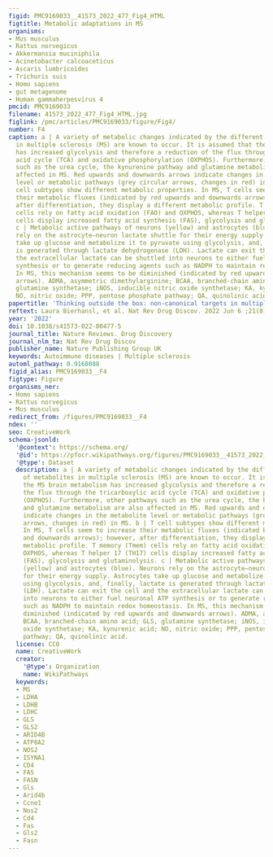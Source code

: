 ```yaml
---
figid: PMC9169033__41573_2022_477_Fig4_HTML
figtitle: Metabolic adaptations in MS
organisms:
- Mus musculus
- Rattus norvegicus
- Akkermansia muciniphila
- Acinetobacter calcoaceticus
- Ascaris lumbricoides
- Trichuris suis
- Homo sapiens
- gut metagenome
- Human gammaherpesvirus 4
pmcid: PMC9169033
filename: 41573_2022_477_Fig4_HTML.jpg
figlink: /pmc/articles/PMC9169033/figure/Fig4/
number: F4
caption: a | A variety of metabolic changes indicated by the different levels of metabolites
  in multiple sclerosis (MS) are known to occur. It is assumed that the MS brain metabolism
  has increased glycolysis and therefore a reduction of the flux through the tricarboxylic
  acid cycle (TCA) and oxidative phosphorylation (OXPHOS). Furthermore, other pathways
  such as the urea cycle, the kynurenine pathway and glutamine metabolism are also
  affected in MS. Red upwards and downwards arrows indicate changes in the metabolite
  level or metabolic pathways (grey circular arrows, changes in red) in MS. b | T
  cell subtypes show different metabolic properties. In MS, T cells seem to increase
  their metabolic fluxes (indicated by red upwards and downwards arrows); however,
  after differentiation, they display a different metabolic profile. T memory (Tmem)
  cells rely on fatty acid oxidation (FAO) and OXPHOS, whereas T helper 17 (TH17)
  cells display increased fatty acid synthesis (FAS), glycolysis and glutaminolysis.
  c | Metabolic active pathways of neurons (yellow) and astrocytes (blue). Neurons
  rely on the astrocyte–neuron lactate shuttle for their energy supply. Astrocytes
  take up glucose and metabolize it to pyruvate using glycolysis, and, finally, lactate
  is generated through lactate dehydrogenase (LDH). Lactate can exit the cell and
  the extracellular lactate can be shuttled into neurons to either fuel neuronal ATP
  synthesis or to generate reducing agents such as NADPH to maintain redox homeostasis.
  In MS, this mechanism seems to be diminished (indicated by red upwards and downwards
  arrows). ADMA, asymmetric dimethylarginine; BCAA, branched-chain amino acid; GLS,
  glutamine synthetase; iNOS, inducible nitric oxide synthetase; KA, kynurenic acid;
  NO, nitric oxide; PPP, pentose phosphate pathway; QA, quinolinic acid.
papertitle: 'Thinking outside the box: non-canonical targets in multiple sclerosis.'
reftext: Laura Bierhansl, et al. Nat Rev Drug Discov. 2022 Jun 6 ;21(8):578-600.
year: '2022'
doi: 10.1038/s41573-022-00477-5
journal_title: Nature Reviews. Drug Discovery
journal_nlm_ta: Nat Rev Drug Discov
publisher_name: Nature Publishing Group UK
keywords: Autoimmune diseases | Multiple sclerosis
automl_pathway: 0.9168088
figid_alias: PMC9169033__F4
figtype: Figure
organisms_ner:
- Homo sapiens
- Rattus norvegicus
- Mus musculus
redirect_from: /figures/PMC9169033__F4
ndex: ''
seo: CreativeWork
schema-jsonld:
  '@context': https://schema.org/
  '@id': https://pfocr.wikipathways.org/figures/PMC9169033__41573_2022_477_Fig4_HTML.html
  '@type': Dataset
  description: a | A variety of metabolic changes indicated by the different levels
    of metabolites in multiple sclerosis (MS) are known to occur. It is assumed that
    the MS brain metabolism has increased glycolysis and therefore a reduction of
    the flux through the tricarboxylic acid cycle (TCA) and oxidative phosphorylation
    (OXPHOS). Furthermore, other pathways such as the urea cycle, the kynurenine pathway
    and glutamine metabolism are also affected in MS. Red upwards and downwards arrows
    indicate changes in the metabolite level or metabolic pathways (grey circular
    arrows, changes in red) in MS. b | T cell subtypes show different metabolic properties.
    In MS, T cells seem to increase their metabolic fluxes (indicated by red upwards
    and downwards arrows); however, after differentiation, they display a different
    metabolic profile. T memory (Tmem) cells rely on fatty acid oxidation (FAO) and
    OXPHOS, whereas T helper 17 (TH17) cells display increased fatty acid synthesis
    (FAS), glycolysis and glutaminolysis. c | Metabolic active pathways of neurons
    (yellow) and astrocytes (blue). Neurons rely on the astrocyte–neuron lactate shuttle
    for their energy supply. Astrocytes take up glucose and metabolize it to pyruvate
    using glycolysis, and, finally, lactate is generated through lactate dehydrogenase
    (LDH). Lactate can exit the cell and the extracellular lactate can be shuttled
    into neurons to either fuel neuronal ATP synthesis or to generate reducing agents
    such as NADPH to maintain redox homeostasis. In MS, this mechanism seems to be
    diminished (indicated by red upwards and downwards arrows). ADMA, asymmetric dimethylarginine;
    BCAA, branched-chain amino acid; GLS, glutamine synthetase; iNOS, inducible nitric
    oxide synthetase; KA, kynurenic acid; NO, nitric oxide; PPP, pentose phosphate
    pathway; QA, quinolinic acid.
  license: CC0
  name: CreativeWork
  creator:
    '@type': Organization
    name: WikiPathways
  keywords:
  - MS
  - LDHA
  - LDHB
  - LDHC
  - GLS
  - GLS2
  - ARID4B
  - ATP8A2
  - NOS2
  - ISYNA1
  - CD4
  - FAS
  - FASN
  - Gls
  - Arid4b
  - Ccne1
  - Nos2
  - Cd4
  - Fas
  - Gls2
  - Fasn
---
```

